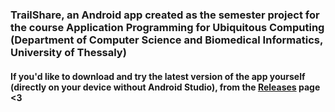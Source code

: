 ### TrailShare, an Android app created as the semester project for the course Application Programming for Ubiquitous Computing (Department of Computer Science and Biomedical Informatics, University of Thessaly)

#### If you'd like to download and try the latest version of the app yourself (directly on your device without Android Studio), from the [Releases](https://github.com/panayator/TrailShare/releases) page <3
